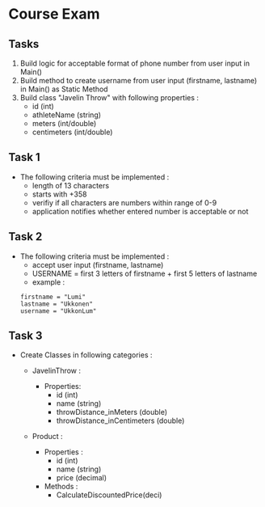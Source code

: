 # Course Exam
## Tasks
1. Build logic for acceptable format of phone number from user input in Main()
2. Build method to create username from user input (firstname, lastname) in Main() as Static Method
3. Build class "Javelin Throw" with following properties :
	- id (int)
	- athleteName (string)
	- meters (int/double)
	- centimeters (int/double)

## Task 1
- The following criteria must be implemented :
	- length of 13 characters
	- starts with +358
	- verifiy if all characters are numbers within range of 0-9
	- application notifies whether entered number is acceptable or not


## Task 2
- The following criteria must be implemented :
	- accept user input (firstname, lastname)
	- USERNAME = first 3 letters of firstname + first 5 letters of lastname
	- example :
	```
	firstname = "Lumi"
	lastname = "Ukkonen"
	username = "UkkonLum"
	```


## Task 3
- Create Classes in following categories :
	- JavelinThrow :
		- Properties:
			- id (int)
			- name (string)
			- throwDistance_inMeters (double)
			- throwDistance_inCentimeters (double)

	- Product :
		- Properties :
			- id (int)
			- name (string)
			- price (decimal)
		- Methods :
			- CalculateDiscountedPrice(deci)
		
